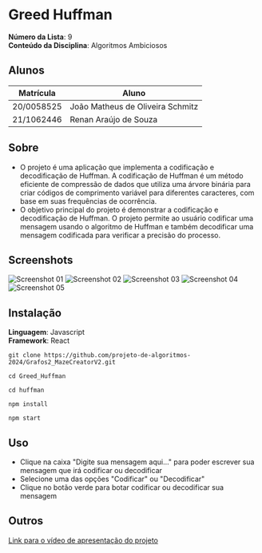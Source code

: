 # Greed Huffman

**Número da Lista**: 9<br>
**Conteúdo da Disciplina**: Algoritmos Ambiciosos<br>

## Alunos 

| Matrícula  | Aluno                            |
| ---------- | -------------------------------- |
| 20/0058525 | João Matheus de Oliveira Schmitz |
| 21/1062446 | Renan Araújo de Souza            |

## Sobre

- O projeto é uma aplicação que implementa a codificação e decodificação de Huffman. A codificação de Huffman é um método eficiente de compressão de dados que utiliza uma árvore binária para criar códigos de comprimento variável para diferentes caracteres, com base em suas frequências de ocorrência.
- O objetivo principal do projeto é demonstrar a codificação e decodificação de Huffman. O projeto permite ao usuário codificar uma mensagem usando o algoritmo de Huffman e também decodificar uma mensagem codificada para verificar a precisão do processo. 

## Screenshots

<img src="https://github.com/projeto-de-algoritmos-2024/Grafos2_MazeCreatorV2/blob/master/MazeCreator/public/Print2.png?raw=true" alt="Screenshot 01" />
<img src="https://github.com/projeto-de-algoritmos-2024/Grafos2_MazeCreatorV2/blob/master/MazeCreator/public/Print3.png?raw=true" alt="Screenshot 02" />
<img src="https://github.com/projeto-de-algoritmos-2024/Grafos2_MazeCreatorV2/blob/master/MazeCreator/public/Print4.png?raw=true" alt="Screenshot 03" />
<img src="https://github.com/projeto-de-algoritmos-2024/Grafos2_MazeCreatorV2/blob/master/MazeCreator/public/Print5.png?raw=true" alt="Screenshot 04" />
<img src="https://github.com/projeto-de-algoritmos-2024/Grafos2_MazeCreatorV2/blob/master/MazeCreator/public/Print6.png?raw=true" alt="Screenshot 05" />

## Instalação

**Linguagem**: Javascript<br>
**Framework**: React<br>

```
git clone https://github.com/projeto-de-algoritmos-2024/Grafos2_MazeCreatorV2.git
```

```
cd Greed_Huffman
```

```
cd huffman
```

```
npm install
```

```
npm start
```

## Uso

- Clique na caixa "Digite sua mensagem aqui..." para poder escrever sua mensagem que irá codificar ou decodificar
- Selecione uma das opções "Codificar" ou "Decodificar"
- Clique no botão verde para botar codificar ou decodificar sua mensagem

## Outros

[Link para o vídeo de apresentação do projeto](https://youtu.be/w1yqZI6q5MU)
